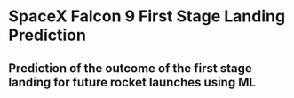 # SpaceX Falcon 9 First Stage Landing Prediction

## Prediction of the outcome of the first stage landing for future rocket launches using ML

